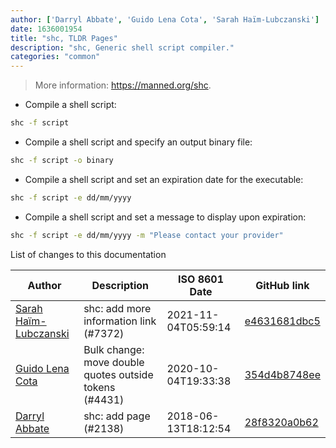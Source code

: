 ```yaml
---
author: ['Darryl Abbate', 'Guido Lena Cota', 'Sarah Haïm-Lubczanski']
date: 1636001954
title: "shc, TLDR Pages"
description: "shc, Generic shell script compiler."
categories: "common"
---
```

> More information: <https://manned.org/shc>.

- Compile a shell script:

```bash
shc -f script
```

- Compile a shell script and specify an output binary file:

```bash
shc -f script -o binary
```

- Compile a shell script and set an expiration date for the executable:

```bash
shc -f script -e dd/mm/yyyy
```

- Compile a shell script and set a message to display upon expiration:

```bash
shc -f script -e dd/mm/yyyy -m "Please contact your provider"
```
List of changes to this documentation


Author | Description | ISO 8601 Date | GitHub link
------|-----|-----|-----
[Sarah Haïm-Lubczanski](mailto:205895+mere-teresa@users.noreply.github.com) | shc: add more information link (#7372) | 2021-11-04T05:59:14 | [e4631681dbc5](https://github.com/tldr-pages/tldr/commit/e4631681dbc57e539f9311cc02ac279bd1ddb874)
[Guido Lena Cota](mailto:guido.lenacota@kreuzwerker.de) | Bulk change: move double quotes outside tokens (#4431) | 2020-10-04T19:33:38 | [354d4b8748ee](https://github.com/tldr-pages/tldr/commit/354d4b8748ee58813dd6830ced7c3b11067255d7)
[Darryl Abbate](mailto:rootbeersoup@gmail.com) | shc: add page (#2138) | 2018-06-13T18:12:54 | [28f8320a0b62](https://github.com/tldr-pages/tldr/commit/28f8320a0b620b970714aea3b27578e70865b282)

